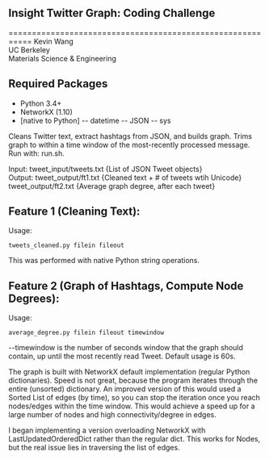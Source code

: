 ## Insight Twitter Graph: Coding Challenge
===========================================================
Kevin Wang  
UC Berkeley  
Materials Science & Engineering

## Required Packages

- Python 3.4+
- NetworkX (1.10)
- [native to Python]
 -- datetime
 -- JSON
 -- sys

Cleans Twitter text, extract hashtags from JSON, and builds graph. Trims graph to within a time window of the most-recently processed message. Run with: run.sh.

Input: tweet_input/tweets.txt  {List of JSON Tweet objects}  
Output: tweet_output/ft1.txt  {Cleaned text + # of tweets wtih Unicode}  
	tweet_output/ft2.txt    {Average graph degree, after each tweet}

## Feature 1 (Cleaning Text): 

Usage:
```
tweets_cleaned.py filein fileout
```

This was performed with native Python string operations.

## Feature 2 (Graph of Hashtags, Compute Node Degrees): 

Usage: 
```
average_degree.py filein fileout timewindow
```

--timewindow is the number of seconds window that the graph should contain, up until the most recently read Tweet. Default usage is 60s.

The graph is built with NetworkX default implementation (regular Python dictionaries). Speed is not great, because the program iterates through the entire (unsorted) dictionary. An improved version of this would used a Sorted List of edges (by time), so you can stop the iteration once you reach nodes/edges within the time window. This would achieve a speed up for a large number of nodes and high connectivity/degree in edges.

I began implementing a version overloading NetworkX with LastUpdatedOrderedDict rather than the regular dict. This works for Nodes, but the real issue lies in traversing the list of edges.



